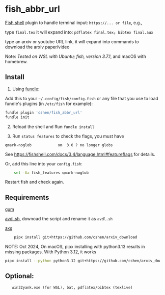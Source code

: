 # fish_abbr_url

[Fish shell](https://fishshell.com/) plugin to handle terminal input:
    ``https://... or file``, e.g.,

type ``final.tex``  it will expand into:
``pdflatex final.tex; bibtex final.aux``

type an arxiv or youtube URL link, it will expand into commands to download the arxiv paper/video

Note: *Tested on WSL with Ubuntu; fish, version 3.7.1*, and macOS with homebrew. 

## Install
1. Using [fundle](https://github.com/danhper/fundle):

Add this to your ``~/.config/fish/config.fish``
 or any file that you use to load fundle's plugins (in ``/etc/fish`` for example):
```sh
fundle plugin 'cshen/fish_abbr_url'
fundle init
``` 

2. Reload the shell and Run ``fundle install``



3. Run ``status features`` to check the flags, you must have 
```
qmark-noglob            on  3.0 ? no longer globs
```
See https://fishshell.com/docs/3.4/language.html#featureflags for details.

Or,  add this line into your ``config.fish``: 
```sh
    set -Ua fish_features qmark-noglob
```

Restart fish and check again.


## Requirements

[gum](https://github.com/charmbracelet/gum)
       
[avdl.sh](https://github.com/he2a/av-dl), downoad the script and rename it as ``avdl.sh``
       
[axs](https://github.com/cshen/arxiv_download) 

```sh
    pipx install git+https://github.com/cshen/arxiv_download
```
NOTE: Oct 2024, On macOS, pipx installing with python3.13 results in missing packages. With Python 3.12, it works
```sh
pipx install --python python3.12 git+https://github.com/cshen/arxiv_download
```

## Optional:
       win32yank.exe (for WSL), bat, pdflatex/bibtex (texlive)


